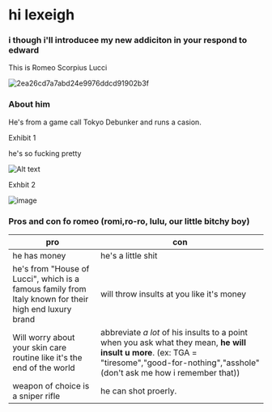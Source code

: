 <head>
    <meta charset="utf-8">
    <meta name="author" content="Patricia Siew">
    <meta name="discription" content="a page where i go feral about romeo">
</head>

<body>
    <h1>hi lexeigh</h1>
    <h3>i though i'll introducee my new addiciton in your respond to edward</h3>
    <p>This is Romeo Scorpius Lucci</p>
    
![2ea26cd7a7abd24e9976ddcd91902b3f](https://github.com/user-attachments/assets/35569ffe-61a9-4364-9e07-ef78235c33ac)

</body>

<body>
    <h3> About him</h3>
    <p>He's from a game call Tokyo Debunker and runs a casion.</p>
    <p>Exhibit 1</p>
    <p>he's so fucking pretty</p>
    
![Alt text](images/romi.jpg)



<body>
    <p>Exhbit 2</p>

![image](https://github.com/user-attachments/assets/7af271f9-bb01-4530-acc7-129acb6d7a91)
    <h3>Pros and con fo romeo (romi,ro-ro, lulu, our little bitchy boy)
</body>

|pro|con|
|---|---|
|he has money| he's a little shit|
|he's from "House of Lucci", which is a famous family from Italy known for their high end luxury brand| will throw insults at you like it's money|
|Will worry about your skin care routine like it's the end of the world| abbreviate *a lot* of his insults to a point when you ask what they mean, **he will insult u more**. (ex: TGA = "tiresome","good-for-nothing","asshole" (don't ask me how i remember that))|
|weapon of choice is a sniper rifle| he can shot proerly.


<body>
    <meta backgound-color: 🟥red;>
    <meta font-family: system-ui>
</body>
